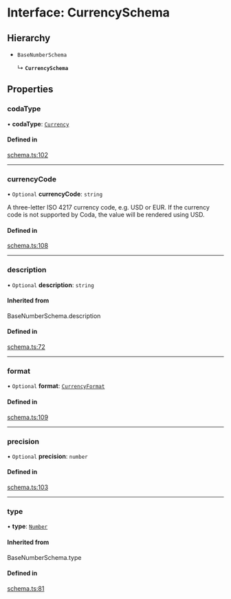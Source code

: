 # Interface: CurrencySchema

## Hierarchy

- `BaseNumberSchema`

  ↳ **`CurrencySchema`**

## Properties

### codaType

• **codaType**: [`Currency`](../enums/ValueHintType.md#currency)

#### Defined in

[schema.ts:102](https://github.com/coda/packs-sdk/blob/main/schema.ts#L102)

___

### currencyCode

• `Optional` **currencyCode**: `string`

A three-letter ISO 4217 currency code, e.g. USD or EUR.
If the currency code is not supported by Coda, the value will be rendered using USD.

#### Defined in

[schema.ts:108](https://github.com/coda/packs-sdk/blob/main/schema.ts#L108)

___

### description

• `Optional` **description**: `string`

#### Inherited from

BaseNumberSchema.description

#### Defined in

[schema.ts:72](https://github.com/coda/packs-sdk/blob/main/schema.ts#L72)

___

### format

• `Optional` **format**: [`CurrencyFormat`](../enums/CurrencyFormat.md)

#### Defined in

[schema.ts:109](https://github.com/coda/packs-sdk/blob/main/schema.ts#L109)

___

### precision

• `Optional` **precision**: `number`

#### Defined in

[schema.ts:103](https://github.com/coda/packs-sdk/blob/main/schema.ts#L103)

___

### type

• **type**: [`Number`](../enums/ValueType.md#number)

#### Inherited from

BaseNumberSchema.type

#### Defined in

[schema.ts:81](https://github.com/coda/packs-sdk/blob/main/schema.ts#L81)
